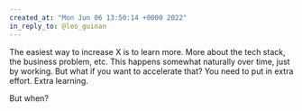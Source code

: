 ```yaml
---
created_at: "Mon Jun 06 13:50:14 +0000 2022"
in_reply_to: @leo_guinan
---
```


The easiest way to increase X is to learn more. More about the tech stack, the business problem, etc. This happens somewhat naturally over time, just by working. But what if you want to accelerate that? You need to put in extra effort. Extra learning.

But when?